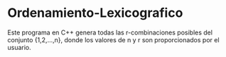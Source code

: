 # Ordenamiento-Lexicografico
Este programa en C++ genera todas las r-combinaciones posibles del conjunto {1,2,...,n}, donde los valores de n y r son proporcionados por el usuario.
